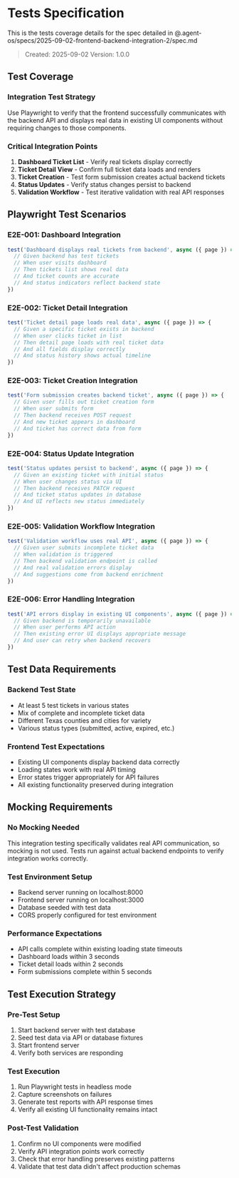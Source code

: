 # Tests Specification

This is the tests coverage details for the spec detailed in @.agent-os/specs/2025-09-02-frontend-backend-integration-2/spec.md

> Created: 2025-09-02
> Version: 1.0.0

## Test Coverage

### Integration Test Strategy
Use Playwright to verify that the frontend successfully communicates with the backend API and displays real data in existing UI components without requiring changes to those components.

### Critical Integration Points
1. **Dashboard Ticket List** - Verify real tickets display correctly
2. **Ticket Detail View** - Confirm full ticket data loads and renders
3. **Ticket Creation** - Test form submission creates actual backend tickets
4. **Status Updates** - Verify status changes persist to backend
5. **Validation Workflow** - Test iterative validation with real API responses

## Playwright Test Scenarios

### E2E-001: Dashboard Integration
```typescript
test('Dashboard displays real tickets from backend', async ({ page }) => {
  // Given backend has test tickets
  // When user visits dashboard
  // Then tickets list shows real data
  // And ticket counts are accurate
  // And status indicators reflect backend state
})
```

### E2E-002: Ticket Detail Integration
```typescript
test('Ticket detail page loads real data', async ({ page }) => {
  // Given a specific ticket exists in backend
  // When user clicks ticket in list
  // Then detail page loads with real ticket data
  // And all fields display correctly
  // And status history shows actual timeline
})
```

### E2E-003: Ticket Creation Integration
```typescript
test('Form submission creates backend ticket', async ({ page }) => {
  // Given user fills out ticket creation form
  // When user submits form
  // Then backend receives POST request
  // And new ticket appears in dashboard
  // And ticket has correct data from form
})
```

### E2E-004: Status Update Integration
```typescript
test('Status updates persist to backend', async ({ page }) => {
  // Given an existing ticket with initial status
  // When user changes status via UI
  // Then backend receives PATCH request
  // And ticket status updates in database
  // And UI reflects new status immediately
})
```

### E2E-005: Validation Workflow Integration
```typescript
test('Validation workflow uses real API', async ({ page }) => {
  // Given user submits incomplete ticket data
  // When validation is triggered
  // Then backend validation endpoint is called
  // And real validation errors display
  // And suggestions come from backend enrichment
})
```

### E2E-006: Error Handling Integration
```typescript
test('API errors display in existing UI components', async ({ page }) => {
  // Given backend is temporarily unavailable
  // When user performs API action
  // Then existing error UI displays appropriate message
  // And user can retry when backend recovers
})
```

## Test Data Requirements

### Backend Test State
- At least 5 test tickets in various states
- Mix of complete and incomplete ticket data
- Different Texas counties and cities for variety
- Various status types (submitted, active, expired, etc.)

### Frontend Test Expectations
- Existing UI components display backend data correctly
- Loading states work with real API timing
- Error states trigger appropriately for API failures
- All existing functionality preserved during integration

## Mocking Requirements

### No Mocking Needed
This integration testing specifically validates real API communication, so mocking is not used. Tests run against actual backend endpoints to verify integration works correctly.

### Test Environment Setup
- Backend server running on localhost:8000
- Frontend server running on localhost:3000
- Database seeded with test data
- CORS properly configured for test environment

### Performance Expectations
- API calls complete within existing loading state timeouts
- Dashboard loads within 3 seconds
- Ticket detail loads within 2 seconds
- Form submissions complete within 5 seconds

## Test Execution Strategy

### Pre-Test Setup
1. Start backend server with test database
2. Seed test data via API or database fixtures
3. Start frontend server
4. Verify both services are responding

### Test Execution
1. Run Playwright tests in headless mode
2. Capture screenshots on failures
3. Generate test reports with API response times
4. Verify all existing UI functionality remains intact

### Post-Test Validation
1. Confirm no UI components were modified
2. Verify API integration points work correctly
3. Check that error handling preserves existing patterns
4. Validate that test data didn't affect production schemas
